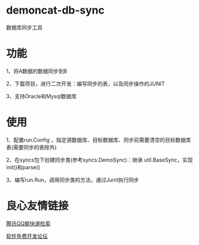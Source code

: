 # demoncat-db-sync

数据库同步工具

# 功能

1、将A数据的数据同步到B

2、下载项目，进行二次开发：编写同步的表，以及同步操作的JUNIT

3、支持Oracle和Mysql数据库

# 使用

1、配置run.Config ，指定源数据库、目标数据库、同步前需要清空的目标数据库表(需要同步的表除外)

2、在syncs包下创建同步类(参考syncs.DemoSync)：继承 util.BaseSync，实现 init()和parse()

3、编写run.Run，调用同步类的方法，通过Junit执行同步


 # 良心友情链接

[腾讯QQ群快速检索](http://u.720life.cn/s/8cf73f7c)

[软件免费开发论坛](http://u.720life.cn/s/bbb01dc0)